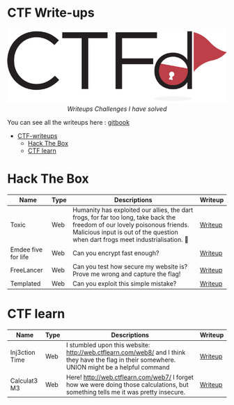 # CTF Write-ups
<p align="center">
<img src="./resources/images/logo.png">
<br>
<i>Writeups Challenges I have solved</i>
</p>

You can see all the writeups here : <a href="https://hsnhk.gitbook.io/ctf-writeups/">gitbook</a>

* [CTF-writeups](https://github.com/HSNHK/CTF-writeups)
    * [Hack The Box](#hack-the-box)
    * [CTF learn](#ctf-learn)

# Hack The Box
| Name  | Type | Descriptions | Writeup | 
| ----- | ---- | ------------ | ------- |
| Toxic | Web | Humanity has exploited our allies, the dart frogs, for far too long, take back the freedom of our lovely poisonous friends. Malicious input is out of the question when dart frogs meet industrialisation. 🐸 | [Writeup](HackTheBox/challenges/web/Toxic) | 
| Emdee five for life | Web | Can you encrypt fast enough? | [Writeup](HackTheBox/challenges/web/Emdee-five-for-life) |
| FreeLancer | Web | Can you test how secure my website is? Prove me wrong and capture the flag! | [Writeup](HackTheBox/challenges/web/FreeLancer) |
| Templated | Web | Can you exploit this simple mistake? | [Writeup](HackTheBox/challenges/web/Templated) |

# CTF learn
| Name  | Type | Descriptions | Writeup | 
| ----- | ---- | ------------ | ------- |
| Inj3ction Time | Web | I stumbled upon this website: http://web.ctflearn.com/web8/ and I think they have the flag in their somewhere. UNION might be a helpful command | [Writeup](CTFlearn/web/Inj3ction-Time) |
| Calculat3 M3  | Web | Here! http://web.ctflearn.com/web7/ I forget how we were doing those calculations, but something tells me it was pretty insecure. | [Writeup](CTFlearn/web/Calculat3-M3)